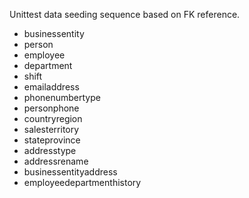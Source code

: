 
Unittest data seeding sequence based on FK reference.

* businessentity
* person
* employee
* department
* shift
* emailaddress
* phonenumbertype
* personphone
* countryregion
* salesterritory
* stateprovince
* addresstype
* addressrename
* businessentityaddress
* employeedepartmenthistory